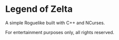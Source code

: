 # Legend of Zelta

A simple Roguelike built with C++ and NCurses.

For entertainment purposes only, all rights reserved. 
